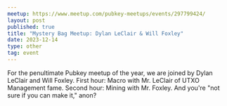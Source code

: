 ```yaml
---
meetup: https://www.meetup.com/pubkey-meetups/events/297799424/
layout: post
published: true
title: "Mystery Bag Meetup: Dylan LeClair & Will Foxley"
date: 2023-12-14
type: other
tag: event
---
```

For the penultimate Pubkey meetup of the year, we are joined by Dylan LeClair and Will Foxley. First hour: Macro with Mr. LeClair of UTXO Management fame. Second hour: Mining with Mr. Foxley. And you're "not sure if you can make it," anon?